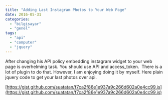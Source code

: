 ```yaml
---
title: "Adding Last Instagram Photos to Your Web Page"
date: 2016-05-31
categories: 
  - "bilgisayar"
  - "genel"
tags: 
  - "api"
  - "computer"
  - "jquery"
---
```


After changing his API policy embedding instagram widget to your web page is overhelming task. You should use API and access\_token.  There is a lot of plugin to do that. However, I am enjoying doing it by myself. Here plain jquery code to get your last photos over api. 

[https://gist.github.com/suatatan/f7ca2f86e1e937a9c266d602a0e4cc99.js](https://gist.github.com/suatatan/f7ca2f86e1e937a9c266d602a0e4cc99.js)
